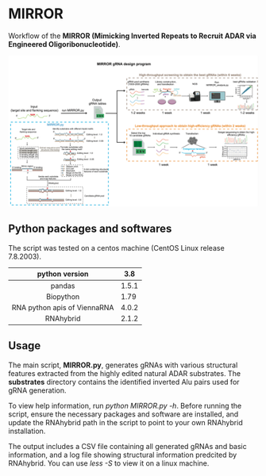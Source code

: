 # MIRROR

Workflow of the **MIRROR (Mimicking Inverted Repeats to Recruit ADAR via Engineered Oligoribonucleotide)**.

![workflow](./img/MIRROR.png)

## Python packages and softwares

The script was tested on a centos machine (CentOS Linux release 7.8.2003).

|        python version        | 3.8   |
| :--------------------------: | ----- |
|            pandas            | 1.5.1 |
|          Biopython           | 1.79  |
| RNA python apis of ViennaRNA | 4.0.2 |
|          RNAhybrid           | 2.1.2 |

## Usage

The main script, **MIRROR.py**, generates gRNAs with various structural features extracted from the highly edited natural ADAR substrates. The **substrates** directory contains the identified inverted Alu pairs used for gRNA generation.

To view help information, run *python MIRROR.py -h*. Before running the script, ensure the necessary packages and software are installed, and update the RNAhybrid path in the script to point to your own RNAhybrid installation.

The output includes a CSV file containing all generated gRNAs and basic information, and a log file showing structural information predcited by RNAhybrid. You can use *less -S* to view it on a linux machine.


 

